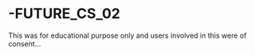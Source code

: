 # -FUTURE_CS_02

This was for educational purpose only and users involved in this were of consent...
